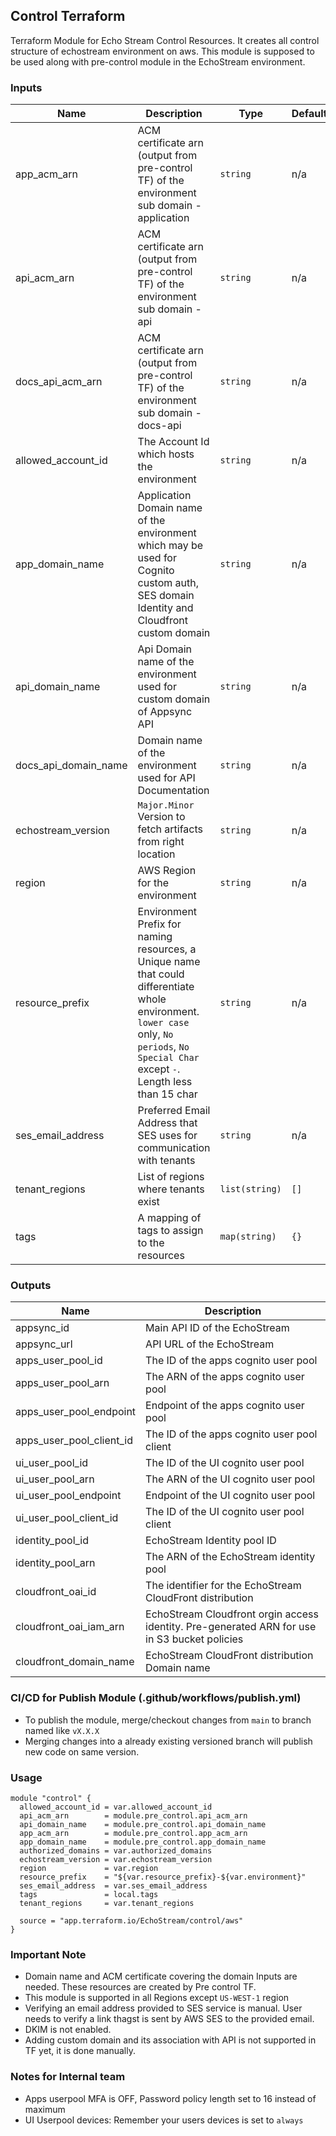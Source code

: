## Control Terraform
Terraform Module for Echo Stream Control Resources. It creates all control structure of echostream environment on aws.
This module is supposed to be used along with pre-control module in the EchoStream environment.


### Inputs

| Name | Description | Type | Default | Required |
|------|-------------|------|---------|--------|
| app_acm_arn | ACM certificate arn (output from pre-control TF) of the environment sub domain - application | `string` | n/a | yes |
| api_acm_arn | ACM certificate arn (output from pre-control TF) of the environment sub domain - api | `string` | n/a | yes |
| docs_api_acm_arn | ACM certificate arn (output from pre-control TF) of the environment sub domain - docs-api | `string` | n/a | yes |
| allowed\_account\_id | The Account Id which hosts the environment | `string` | n/a | yes |
| app_domain_name | Application Domain name of the environment which may be used for Cognito custom auth, SES domain Identity and Cloudfront custom domain | `string` | n/a | yes |
| api_domain_name | Api Domain name of the environment used for custom domain of Appsync API | `string` | n/a | yes |
| docs_api_domain_name | Domain name of the environment used for API Documentation | `string` | n/a | yes |
| echostream\_version | `Major.Minor` Version to fetch artifacts from right location | `string` | n/a | yes |
| region | AWS Region for the environment | `string` | n/a | yes |
| resource_prefix | Environment Prefix for naming resources, a Unique name that could differentiate whole environment. `lower case` only, `No periods`, `No Special Char` except `-`. Length less than 15 char | `string` | n/a | yes |
| ses_email_address | Preferred Email Address that SES uses for communication with tenants | `string` | n/a | yes |
| tenant_regions | List of regions where tenants exist | `list(string)` | `[]` | no |
| tags | A mapping of tags to assign to the resources | `map(string)` | `{}` | no |


### Outputs

| Name | Description |
|------|-------------|
| appsync_id | Main API ID of the EchoStream |
| appsync_url| API URL of the EchoStream |
| apps_user_pool_id | The ID of the apps cognito user pool |
| apps_user_pool_arn| The ARN of the apps cognito user pool |
| apps_user_pool_endpoint | Endpoint of the apps cognito user pool |
| apps_user_pool_client_id | The ID of the apps cognito user pool client |
| ui_user_pool_id | The ID of the UI cognito user pool |
| ui_user_pool_arn | The ARN of the UI cognito user pool |
| ui_user_pool_endpoint | Endpoint of the UI cognito user pool |
| ui_user_pool_client_id | The ID of the UI cognito user pool client |
| identity_pool_id | EchoStream Identity pool ID |
| identity_pool_arn | The ARN of the EchoStream identity pool |
| cloudfront_oai_id | The identifier for the EchoStream CloudFront distribution |
| cloudfront_oai_iam_arn | EchoStream Cloudfront orgin access identity. Pre-generated ARN for use in S3 bucket policies |
| cloudfront_domain_name | EchoStream CloudFront distribution Domain name |


### CI/CD for Publish Module (.github/workflows/publish.yml)
- To publish the module, merge/checkout changes from `main` to branch named like `vX.X.X`
- Merging changes into a already existing versioned branch will publish new code on same version.

### Usage
```
module "control" {
  allowed_account_id = var.allowed_account_id
  api_acm_arn        = module.pre_control.api_acm_arn
  api_domain_name    = module.pre_control.api_domain_name
  app_acm_arn        = module.pre_control.app_acm_arn
  app_domain_name    = module.pre_control.app_domain_name
  authorized_domains = var.authorized_domains
  echostream_version = var.echostream_version
  region             = var.region
  resource_prefix    = "${var.resource_prefix}-${var.environment}"
  ses_email_address  = var.ses_email_address
  tags               = local.tags
  tenant_regions     = var.tenant_regions

  source = "app.terraform.io/EchoStream/control/aws"
}

```
### Important Note
- Domain name and ACM certificate covering the domain Inputs are needed. These resources are created by Pre control TF.
- This module is supported in all Regions except `US-WEST-1` region
- Verifying an email address provided to SES service is manual. User needs to verify a link thagst is sent by AWS SES to the provided email.
- DKIM is not enabled.
- Adding custom domain and its association with API is not supported in TF yet, it is done manually.

### Notes for Internal team
- Apps userpool MFA is OFF, Password policy length set to 16 instead of maximum
- UI Userpool devices: Remember your users devices is set to `always`